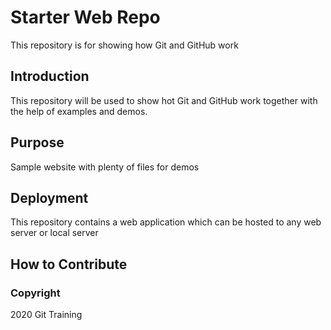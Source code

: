 # Starter Web Repo
This repository is for showing how Git and GitHub work

## Introduction
This repository will be used to show hot Git and GitHub work together with the help of examples and demos.

## Purpose
Sample website with plenty of files for demos

## Deployment
This repository contains a web application which can be hosted to any web server or local server

## How to Contribute


### Copyright
2020 Git Training